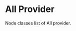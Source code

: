 # All Provider

Node classes list of All provider.

<script>
listResources("onprem");
listResources("aws");
listResources("azure");
listResources("gcp");
listResources("k8s");
listResources("alibabacloud");
listResources("oci");
listResources("ibm");
listResources("openstack");
listResources("firebase");
listResources("outscale");
listResources("elastic");
listResources("generic");
listResources("programming");
listResources("saas");
listResources("digitalocean");
listResources("program");
listResources("supertinyicons");
</script>
